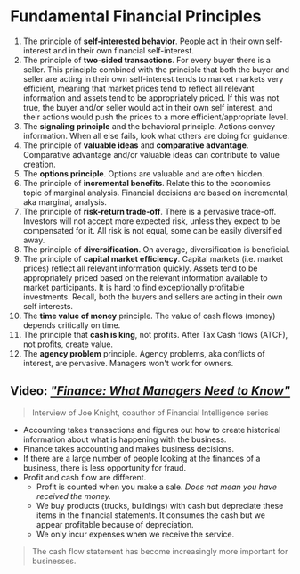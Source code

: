 # Fundamental Financial Principles

1. The principle of **self-interested behavior**.  People act in their own self-interest and in their own financial self-interest.
2. The principle of **two-sided transactions**. For every buyer there is a seller.  This principle combined with the principle that both the buyer and seller are acting in their own self-interest tends to market markets very efficient, meaning that market prices tend to reflect all relevant information and assets tend to be appropriately priced.  If this was not true, the buyer and/or seller would act in their own self interest, and their actions would push the prices to a more efficient/appropriate level.
3. The **signaling principle** and the behavioral principle.  Actions convey information.  When all else fails, look what others are doing for guidance.
4. The principle of **valuable ideas** and **comparative advantage**.  Comparative advantage and/or valuable ideas can contribute to value creation.
5. The **options principle**.  Options are valuable and are often hidden.
6. The principle of **incremental benefits**.  Relate this to the economics topic of marginal analysis.  Financial decisions are based on incremental, aka marginal, analysis.
7. The principle of **risk-return trade-off**.  There is a pervasive trade-off.  Investors will not accept more expected risk, unless they expect to be compensated for it.  All risk is not equal, some can be easily diversified away.
8. The principle of **diversification**. On average, diversification is beneficial.
9. The principle of **capital market efficiency**.  Capital markets (i.e. market prices) reflect all relevant information quickly.  Assets tend to be appropriately priced based on the relevant information available to market participants.  It is hard to find exceptionally profitable investments.  Recall, both the buyers and sellers are acting in their own self interests.
10. The **time value of money** principle.  The value of cash flows (money) depends critically on time.
11. The principle that **cash is king**, not profits.  After Tax Cash flows (ATCF), not profits, create value.
12. The **agency problem** principle.  Agency problems, aka conflicts of interest, are pervasive.  Managers won't work for owners.

## Video: [*"Finance: What Managers Need to Know"*](http://www.youtube.com/watch?v=aJsmJsd6GIw)

> Interview of Joe Knight, coauthor of Financial Intelligence series

- Accounting takes transactions and figures out how to create historical information about what is happening with the business.
- Finance takes accounting and makes business decisions.
- If there are a large number of people looking at the finances of a business, there is less opportunity for fraud.
- Profit and cash flow are different.
  - Profit is counted when you make a sale. *Does not mean you have received the money.*
  - We buy products (trucks, buildings) with cash but depreciate these items in the financial statements. It consumes the cash but we appear profitable because of depreciation.
  - We only incur expenses when we receive the service.

> The cash flow statement has become increasingly more important for businesses.
